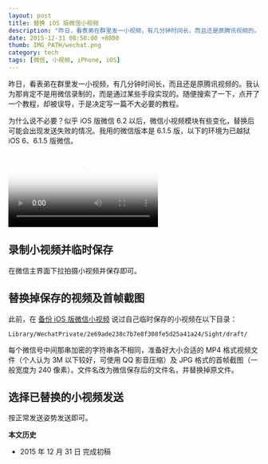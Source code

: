 ```yaml
---
layout: post
title: 替换 iOS 版微信小视频
description: "昨日，看表弟在群里发一小视频，有几分钟时间长，而且还是原腾讯视频的。我认为那肯定不是用微信录制的，而是通过某些手段实现的。随便搜索了一下，点开了一个教程，却被误导，于是决定写一篇不大必要的教程。"
date: 2015-12-31 08:50:00 +0800
thumb: IMG_PATH/wechat.png
category: tech
tags: [微信, 小视频, iPhone, iOS]
---
```


昨日，看表弟在群里发一小视频，有几分钟时间长，而且还是原腾讯视频的。我认为那肯定不是用微信录制的，而是通过某些手段实现的。随便搜索了一下，点开了一个教程，却被误导，于是决定写一篇不大必要的教程。

为什么说不必要？似乎 iOS 版微信 6.2 以后，微信小视频模块有些变化，替换后可能会出现发送失败的情况。我用的微信版本是 6.1.5 版，以下的环境为已越狱 iOS 6、6.1.5 版微信。

<video class="video" poster="{{ site.IMG_PATH }}/replace-wechat-sight-01.mp4?vframe/jpg/offset/1" controls>
  <source src="{{ site.IMG_PATH }}/replace-wechat-sight-01.mp4" type="video/mp4" />
  <source src="{{ site.IMG_PATH }}/replace-wechat-sight-01.webm" type="video/webm" />
  <embed src="{{ site.IMG_PATH }}/flvplayer.swf" allowFullScreen="true" FlashVars="vcastr_file={{ site.IMG_PATH }}/replace-wechat-sight-01.flv&IsAutoPlay=0&IsContinue=1" quality="high" pluginspage="http://www.macromedia.com/go/getflashplayer" type="application/x-shockwave-flash" width="640" height="360"></embed>  
</video>

## 录制小视频并临时保存

在微信主界面下拉拍摄小视频并保存即可。

## 替换掉保存的视频及首帧截图

此前，在 [备份 iOS 版微信小视频](/backup-wechat-sight.html) 说过自己临时保存的小视频在以下目录：

    Library/WechatPrivate/2e69ade238c7b7e8f308fe5d25a41a24/Sight/draft/

每个微信号中间那串加密的字符串各不相同，准备好大小合适的 MP4 格式视频文件（个人认为 3M 以下较好，可使用 QQ 影音压缩）及 JPG 格式的首帧截图（一般宽度为 240 像素）。文件名改为微信保存后的文件名，并替换掉原文件。

## 选择已替换的小视频发送

按正常发送姿势发送即可。

**本文历史**

* 2015 年 12 月 31 日 完成初稿
